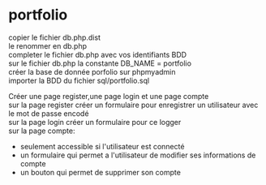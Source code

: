 # portfolio

copier le fichier db.php.dist   
le renommer en db.php      
completer le fichier db.php avec vos identifiants BDD     
sur le fichier db.php la constante DB_NAME = portfolio        
créer la base de donnée porfolio sur phpmyadmin   
importer la BDD du fichier sql/portfolio.sql    
      
Créer une page register,une page login et une page compte  
sur la page register créer un formulaire pour enregistrer un utilisateur avec le mot de passe encodé      
sur la page login créer un formulaire pour ce logger      
sur la page compte:       
- seulement accessible si l'utilisateur est connecté      
- un formulaire qui permet a l'utilisateur de modifier ses informations de compte       
- un bouton qui permet de supprimer son compte     